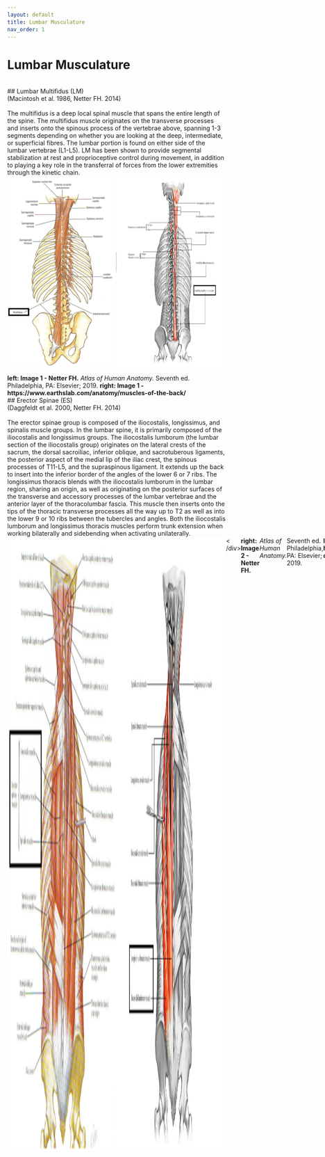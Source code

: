 ```yaml
---
layout: default
title: Lumbar Musculature
nav_order: 1
---
```


# Lumbar Musculature
<br>
## Lumbar Multifidus (LM)
<br>
(Macintosh et al. 1986, Netter FH. 2014)
<br>
<br>
The multifidus is a deep local spinal muscle that spans the entire length of the spine. The multifidus muscle originates on the transverse processes and inserts 
onto the spinous process of the vertebrae above, spanning 1-3 segments depending on whether you are looking at the deep, intermediate, or superficial fibres.
The lumbar portion is found on either side of the lumbar vertebrae (L1-L5). LM has been shown to provide segmental stabilization at rest and proprioceptive control
during movement, in addition to playing a key role in the transferral of forces from the lower extremities through the kinetic chain.
<br>
<div style='display:flex'>
  <img src='../images/image1.1.png' style = 'display: block; margin-left: auto; margin-right: auto; width: 50%;'>
  <img src='../images/image1.11.png' style = 'display: block; margin-left: auto; margin-right: auto; width: 50%;'>
 </div>

<br>
<b>left: Image 1 - Netter FH.</b> <i>Atlas of Human Anatomy.</i> Seventh ed. Philadelphia, PA: Elsevier; 2019.
<b>right: Image 1 - https://www.earthslab.com/anatomy/muscles-of-the-back/</b>
<br>
## Erector Spinae (ES)
<br>
(Daggfeldt et al. 2000, Netter FH. 2014)
<br>
<br>
The erector spinae group is composed of the iliocostalis, longissimus, and spinalis muscle groups. In the lumbar spine, it is primarily composed of the 
iliocostalis and longissimus groups. The iliocostalis lumborum (the lumbar section of the iliocostalis group) originates on the lateral crests of the sacrum,
the dorsal sacroiliac, inferior oblique, and sacrotuberous ligaments, the posterior aspect of the medial lip of the iliac crest, the spinous processes of T11-L5,
and the supraspinous ligament. It extends up the back to insert into the inferior border of the angles of the lower 6 or 7 ribs. The longissimus thoracis blends with 
the iliocostalis lumborum in the lumbar region, sharing an origin, as well as originating on the posterior surfaces of the transverse and accessory processes of the 
lumbar vertebrae and the anterior layer of the thoracolumbar fascia. This muscle then inserts onto the tips of the thoracic transverse processes all the way up to T2 as
well as into the lower 9 or 10 ribs between the tubercles and angles. Both the iliocostalis lumborum and longissimus thoracis muscles perform trunk extension when 
working bilaterally and sidebending when activating unilaterally.
<br>
<div style='display:flex'>
  <img src='../images/image1.2.png' style = 'display: block; margin-left: auto; margin-right: auto; width: 50%;'>
  <img src='../images/image1.12.png' style = 'display: block; margin-left: auto; margin-right: auto; width: 50%;'>
  < /div>
<br>
<b>right: Image 2 - Netter FH.</b> <i>Atlas of Human Anatomy.</i> Seventh ed. Philadelphia, PA: Elsevier; 2019.
<b>left: Image 2 - https://www.earthslab.com/anatomy/muscles-of-the-back/</b>
<br>
## Quadratus Lumborum (QL)
<br>
(Phillips et al.  2008, Netter FH. 2014)
<br>
<br>
The quadratus lumborum originates on the superior and posterior aspect of the iliolumbar ligament, the middle part of the posterior aspect of the iliac crest, 
and the thoracolumbar fascia. It inserts onto the lower border of the 12th rib and the transverse processes of L1-L4. QL aids in trunk extension bilaterally, 
sidebending unilaterally, and respiration. In addition, it is known to help stabilize the trunk during gait due to its attachments to the pelvic girdle.
<br>
<img src='../images/image1.3.png' style = 'display: block; margin-left: auto; margin-right: auto; width: 50%;'>
<br>
<b>Image 3 - Netter FH.</b> <i>Atlas of Human Anatomy.</i> Seventh ed. Philadelphia, PA: Elsevier; 2019.
<br>
<br>
## Psoas
<br>
(Faisal et al. 2017, Netter FH. 2014)
<br>
<br>
Psoas originates on the anterior aspect of the transverse processes, vertebral bodies, and intervertebral discs of T12-L5. It passes anterior to the hip joint
capsule to insert onto the lesser trochanter of the femur. The psoas muscle performs hip flexion and aids in flexion of the trunk and pelvis when working bilaterally.
Due to its origins, psoas is closely related to the diaphragm and viscera in the area.
<br>
<img src='../images/image1.4.png' style = 'display: block; margin-left: auto; margin-right: auto; width: 50%;'>
<br>
<b>Image 4 - Netter FH.</b><i> Atlas of Human Anatomy.</i> Seventh ed. Philadelphia, PA: Elsevier; 2019.
<br>
## Segmentations
Lumbar musculature differs from level to level, side to side, between males and females, with age, and with disability. It is important to be able to know the
borders of muscles in order to recognize these differences and make comparisons. In the example segmentations, you can see how the size of the multifidus muscle
increases in the caudal direction, while the size of the erector spinae decreases. Furthermore, the quadratus lumborum is no longer visible at the L5/S1 level due
to its anatomical insertion points. When comparing the control to the individual with low back pain (LBP), there is an increase in the presence of intramuscular fat.
Intramuscular fat also increases with age. Females generally have higher levels of fat compared to males which is observed by the greater amount of white in the
muscle (intramuscular fat) and around the muscle (epimuscular fat).
<br><br>
To see a video of the segmentation process for these muscles <a href='https://projectpillar.github.io/Scans/ITK-SNAP%20tutorial%20videos.html#videos'><u>click here</u></a>.

